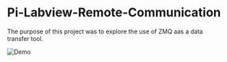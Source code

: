 # Pi-Labview-Remote-Communication
The purpose of this project was to explore the use of ZMQ aas a data transfer tool.

![Demo](IMG/ZMQ_Pi-PC_Demo.gif)
